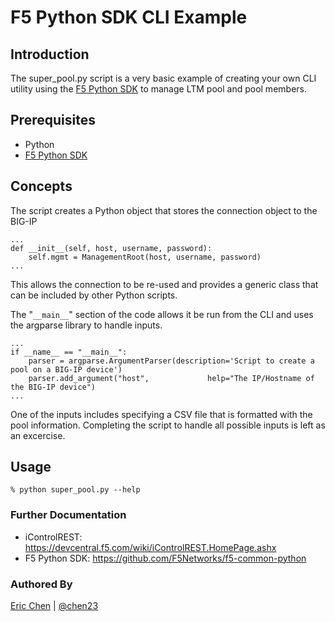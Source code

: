 F5 Python SDK CLI Example
=================


Introduction
------------

The super_pool.py script is a very basic example of creating your own
CLI utility using the [F5 Python SDK](https://github.com/F5Networks/f5-common-python)
to manage LTM pool and pool members.

Prerequisites
------------

* Python
* [F5 Python SDK](https://github.com/F5Networks/f5-common-python)

Concepts
------------

The script creates a Python object that stores the connection object to the
BIG-IP
```
...
def __init__(self, host, username, password):
	self.mgmt = ManagementRoot(host, username, password)
...
```
This allows the connection to be re-used and provides a generic class that
can be included by other Python scripts.

The "```__main__```" section of the code allows it be run from the CLI and
uses the argparse library to handle inputs.

```
...
if __name__ == "__main__":
	parser = argparse.ArgumentParser(description='Script to create a pool on a BIG-IP device')
	parser.add_argument("host",             help="The IP/Hostname of the BIG-IP device")
...
```

One of the inputs includes specifying a CSV file that is formatted with the pool
information.  Completing the script to handle all possible inputs is left as
an excercise.


Usage
------------

```
% python super_pool.py --help
```


### Further Documentation

* iControlREST: https://devcentral.f5.com/wiki/iControlREST.HomePage.ashx
* F5 Python SDK: https://github.com/F5Networks/f5-common-python

### Authored By

[Eric Chen](https://devcentral.f5.com/users/123940) | [@chen23](https://github.com/chen23)

